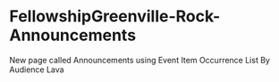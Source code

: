 # FellowshipGreenville-Rock-Announcements
New page called Announcements using Event Item Occurrence List By Audience Lava
